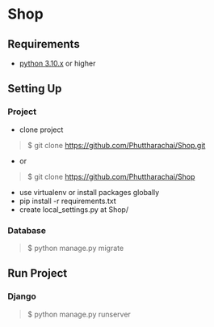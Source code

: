 # Shop

## Requirements
* [python 3.10.x](https://www.python.org/downloads/) or higher

## Setting Up
### Project
* clone project
> $ git clone https://github.com/Phuttharachai/Shop.git
* or
> $ git clone https://github.com/Phuttharachai/Shop
* use virtualenv or install packages globally
* pip install -r requirements.txt
* create local_settings.py at Shop/

### Database
> $ python manage.py migrate

## Run Project
### Django
> $ python manage.py runserver 


```
